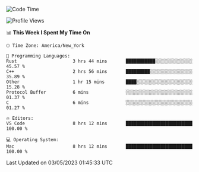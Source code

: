 <!--START_SECTION:waka-->
![Code Time](http://img.shields.io/badge/Code%20Time-357%20hrs%2037%20mins-blue)

![Profile Views](http://img.shields.io/badge/Profile%20Views-38-blue)

📊 **This Week I Spent My Time On** 

```text
🕑︎ Time Zone: America/New_York

💬 Programming Languages: 
Rust                     3 hrs 44 mins       ███████████░░░░░░░░░░░░░░   45.57 % 
C++                      2 hrs 56 mins       █████████░░░░░░░░░░░░░░░░   35.89 % 
Other                    1 hr 15 mins        ████░░░░░░░░░░░░░░░░░░░░░   15.28 % 
Protocol Buffer          6 mins              ░░░░░░░░░░░░░░░░░░░░░░░░░   01.37 % 
C                        6 mins              ░░░░░░░░░░░░░░░░░░░░░░░░░   01.27 % 

🔥 Editors: 
VS Code                  8 hrs 12 mins       █████████████████████████   100.00 % 

💻 Operating System: 
Mac                      8 hrs 12 mins       █████████████████████████   100.00 % 
```


 Last Updated on 03/05/2023 01:45:33 UTC
<!--END_SECTION:waka-->
